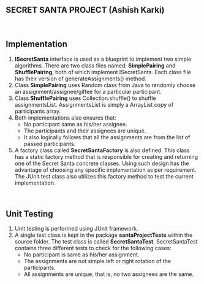 SECRET SANTA PROJECT (Ashish Karki)
--------------------------------
<br>

Implementation
-------------

1. <b>ISecretSanta</b> interface is used as a blueprint to implement two simple algorithms. There are two class files named: <b>SimplePairing</b> and <b>ShufflePairing</b>, both of which implement ISecretSanta. Each class file has their version of generateAssignments() method.
2. Class <b>SimplePairing</b> uses Random class from Java to randomly choose an assignment/assignee/giftee for a particular participant. 
3. Class <b>ShufflePairing</b> uses Collection.shuffle() to shuffle assignmentsList. AssignmentsList is simply a ArrayList copy of participants array.
4. Both implementations also ensures that: 
    + No participant same as his/her assignee.  
    + The participants and their assignees are unique. 
    + It also logically follows that all the assignments are from the list of passed participants.
5. A factory class called <b>SecretSantaFactory</b> is also defined. This class has a static factory method that is responsible for creating and returning one of the Secret Santa concrete classes. Using such design has the advantage of choosing any specific implementation as per requirement. The JUnit test class also utilizes this factory method to test the current implementation.
<br>

Unit Testing
------------
1. Unit testing is performed using JUnit framework.
2. A single test class is kept in the package <b>santaProjectTests</b> within the source folder. The test class is called <b>SecretSantaTest</b>. SecretSantaTest contains three different tests to check for the following cases:
    + No participant is same as his/her assignment.
    + The assignments are not simple left or right rotation of the participants.
    + All assignments are unique, that is, no two assignees are the same.

